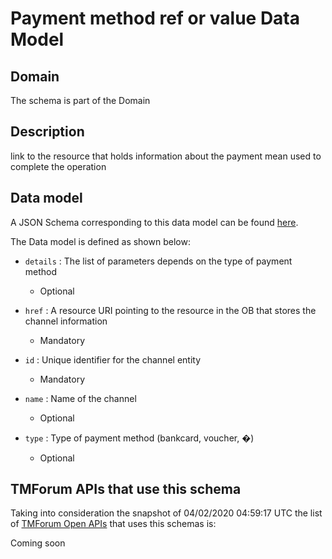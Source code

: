 # Payment method ref or value Data Model

## Domain

The  schema is part of the  Domain

## Description

link to the resource that holds information about the payment mean used to complete the operation

## Data model

A JSON Schema corresponding to this data model can be found
[here](https://github.com/tmforum-rand/schemas/blob/candidates/Customer/PaymentMethodRefOrValue.schema.json).

The Data model is defined as shown below:

- `details` : The list of parameters depends on the type of payment method

  - Optional


- `href` : A resource URI pointing to the resource in the OB that stores the channel information

  - Mandatory


- `id` : Unique identifier for the channel entity

  - Mandatory


- `name` : Name of the channel

  - Optional


- `type` : Type of payment method (bankcard, voucher, �)

  - Optional






## TMForum APIs that use this schema

Taking into consideration the snapshot of 04/02/2020 04:59:17 UTC the list of [TMForum Open APIs](https://www.tmforum.org/open-apis/) that uses this schemas is:

Coming soon